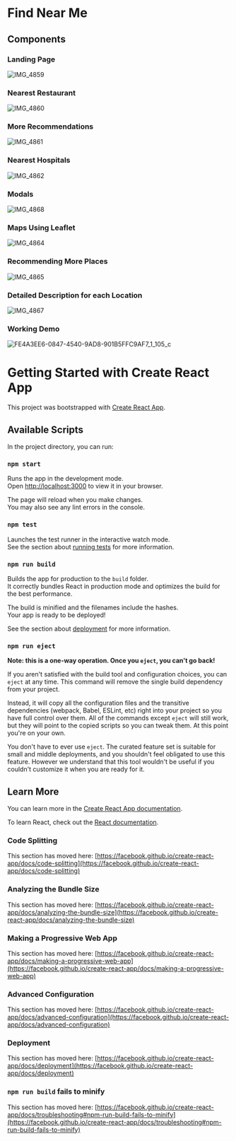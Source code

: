 # Find Near Me

## Components

### Landing Page
![IMG_4859](https://github.com/paramsingh77/findNearMe/assets/113473052/d7bcf3e5-133e-44b0-b25c-d77f105ed9ce)

### Nearest Restaurant 
![IMG_4860](https://github.com/paramsingh77/findNearMe/assets/113473052/a80783d3-ceb1-457d-90b9-11590d006ff3)

### More Recommendations
![IMG_4861](https://github.com/paramsingh77/findNearMe/assets/113473052/aa2fcd63-f126-49c7-898a-be3abf5818e0)

### Nearest Hospitals
![IMG_4862](https://github.com/paramsingh77/findNearMe/assets/113473052/daf66993-3bef-448e-8952-16e86b042bf6)

### Modals
![IMG_4868](https://github.com/paramsingh77/findNearMe/assets/113473052/f5d52b40-2c53-4eec-9ebe-764ce1d10039)

### Maps Using Leaflet
![IMG_4864](https://github.com/paramsingh77/findNearMe/assets/113473052/f08eb7a4-cb53-4952-9f68-e1c043397519)

### Recommending More Places
![IMG_4865](https://github.com/paramsingh77/findNearMe/assets/113473052/f49b7ddf-9492-4573-a908-9a54d2c64032)

### Detailed Description for each Location
![IMG_4867](https://github.com/paramsingh77/findNearMe/assets/113473052/c5367d34-9c69-45ff-a360-c773e0d7486d)

### Working Demo
![FE4A3EE6-0847-4540-9AD8-901B5FFC9AF7_1_105_c](https://github.com/paramsingh77/findNearMe/assets/113473052/446cfd6f-f032-4137-984c-d2d43e9257c0)

# Getting Started with Create React App

This project was bootstrapped with [Create React App](https://github.com/facebook/create-react-app).

## Available Scripts

In the project directory, you can run:

### `npm start`

Runs the app in the development mode.\
Open [http://localhost:3000](http://localhost:3000) to view it in your browser.

The page will reload when you make changes.\
You may also see any lint errors in the console.

### `npm test`

Launches the test runner in the interactive watch mode.\
See the section about [running tests](https://facebook.github.io/create-react-app/docs/running-tests) for more information.

### `npm run build`

Builds the app for production to the `build` folder.\
It correctly bundles React in production mode and optimizes the build for the best performance.

The build is minified and the filenames include the hashes.\
Your app is ready to be deployed!

See the section about [deployment](https://facebook.github.io/create-react-app/docs/deployment) for more information.

### `npm run eject`

**Note: this is a one-way operation. Once you `eject`, you can't go back!**

If you aren't satisfied with the build tool and configuration choices, you can `eject` at any time. This command will remove the single build dependency from your project.

Instead, it will copy all the configuration files and the transitive dependencies (webpack, Babel, ESLint, etc) right into your project so you have full control over them. All of the commands except `eject` will still work, but they will point to the copied scripts so you can tweak them. At this point you're on your own.

You don't have to ever use `eject`. The curated feature set is suitable for small and middle deployments, and you shouldn't feel obligated to use this feature. However we understand that this tool wouldn't be useful if you couldn't customize it when you are ready for it.

## Learn More

You can learn more in the [Create React App documentation](https://facebook.github.io/create-react-app/docs/getting-started).

To learn React, check out the [React documentation](https://reactjs.org/).

### Code Splitting

This section has moved here: [https://facebook.github.io/create-react-app/docs/code-splitting](https://facebook.github.io/create-react-app/docs/code-splitting)

### Analyzing the Bundle Size

This section has moved here: [https://facebook.github.io/create-react-app/docs/analyzing-the-bundle-size](https://facebook.github.io/create-react-app/docs/analyzing-the-bundle-size)

### Making a Progressive Web App

This section has moved here: [https://facebook.github.io/create-react-app/docs/making-a-progressive-web-app](https://facebook.github.io/create-react-app/docs/making-a-progressive-web-app)

### Advanced Configuration

This section has moved here: [https://facebook.github.io/create-react-app/docs/advanced-configuration](https://facebook.github.io/create-react-app/docs/advanced-configuration)

### Deployment

This section has moved here: [https://facebook.github.io/create-react-app/docs/deployment](https://facebook.github.io/create-react-app/docs/deployment)

### `npm run build` fails to minify

This section has moved here: [https://facebook.github.io/create-react-app/docs/troubleshooting#npm-run-build-fails-to-minify](https://facebook.github.io/create-react-app/docs/troubleshooting#npm-run-build-fails-to-minify)
